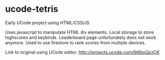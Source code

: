 # ucode-tetris
Early UCode project using HTML/CSS/JS

Uses javascript to manipulate HTML div elements.
Local storage to store highscores and keybinds.
Leaderboard page unfortunately does not work anymore. Used to use firestore to rank scores from multiple devices.

Link to original using UCode editor: http://projects.ucode.com/6t6bxQzzCK
